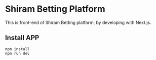 # Shiram Betting Platform

This is front-end of Shiram Betting platform, by developing with Next.js.

## Install APP

```
npm install
npm run dev

```

